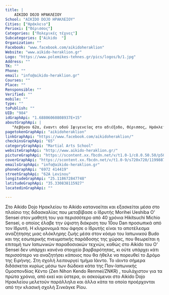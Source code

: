 ```yaml
---
title: |
    AIKIDO DOJO ΗΡΑΚΛΕΙΟΥ
School: "AIKIDO DOJO ΗΡΑΚΛΕΙΟΥ"
Cities: ["Ηράκλειο"]
Perioxi: ["Θέρισσος"]
Categories: ["Πολεμικές τέχνες"]
Subcategories: ["Aikido  "]
Organization: ""
Facebook: "www.facebook.com/aikidoheraklion"
Website: "www.aikido-heraklion.gr"
Logo: "https://www.polemikes-tehnes.gr/pics/logos/b/1.jpg"
Address: ""
TK: ""
Phone: ""
email: "info@aikido-heraklion.gr"
Courses: ""
Place: ""
Rensponsible: ""
Verified: ""
mobile: ""
type: ""
toPublish: ""
UID: "984"
idGraphApi: "1.68806060808937E+15"
aboutGraphApi: | 
   "Λεβήνου 62α, έναντι οδού Ιφιγενείας στο αδιέξοδο, Θέρισσος, Ηράκλειο, Κρήτη."
pagetokenGraphApi: "aikidoheraklion"
linkGraphApi: "https://www.facebook.com/aikidoheraklion/"
checkinsGraphApi: "65"
categoryGraphApi: "Martial Arts School"
websiteGraphApi: "http://www.aikido-heraklion.gr/"
pictureGraphApi: "https://scontent.xx.fbcdn.net/v/t1.0-1/c8.0.50.50/p50x50/11891241_1688061714755928_8486364432528636741_n.jpg?oh=f5081ae424574c7973714111a7ba7cf6&amp;oe=5B429FAE"
coverGraphApi: "https://scontent.xx.fbcdn.net/v/t1.0-9/s720x720/11998872_1696632933898806_8041547843222538576_n.jpg?oh=fadd528c41cbc10daf2dbc25ab907dd9&amp;oe=5B05FB88"
emailsGraphApi: "info@aikido-heraklion.gr"
phoneGraphApi: "6972 414419"
streetGraphApi: "62A Levinou"
longitudeGraphApi: "25.118672847748"
latitudeGraphApi: "35.330838115927"
locatedinGraphApi: ""

---
```


Στο Aikido Dojo Ηρακλείου το Aikido κατανοείται και εξασκείται μέσα στο πλαίσιο της διδασκαλίας που μεταβίβασε ο Ιδρυτής Morihei Ueshiba O&#39; Sensei στον μαθητή του για περισσότερο από 40 χρόνια Hikitsuchi Michio Sensei, ο οποίος έλαβε την ύψιστη διάκριση του 10ου Dan προσωπικά από τον Ιδρυτή. Η κληρονομιά που άφησε ο Ιδρυτής είναι το αποτέλεσμα αναζήτησης μιας ολόκληρης ζωής μέσα στον κόσμο του Ιαπωνικού Budo και της εσωτερικής πνευματικής παράδοσης της χώρας, που θεωρείται η επιτομή των Ιαπωνικών παραδοσιακών τεχνών, καθώς στο Aikido του O&#39; Sensei δεν υπάρχει κανένα στοιχείο βαρβαρότητας, κι ούτε υπάρχει κάτι περισσότερο να αναζητήσει κάποιος που θα ήθελε να πορευθεί το Δρόμο της Ειρήνης. Στη σχολή λειτουργεί τμήμα Ιάιντο. Το ιάιντο σήμερα διδάσκεται κυρίως μέσω των δώδεκα κάτα της Παν-Ιαπωνικής Ομοσπονδίας Κέντο (Zen Nihon Kendo Renmei/ZNKR) , τουλάχιστον για τα πρώτα χρόνια, από εκεί και ύστερα, οι ασκούμενοι στο Aikido Dojo Ηρακλείου μελετούν παράλληλα και άλλα κάτα τα οποία προέρχονται από την κλασική σχολή Σινκάγκε Ρίου. 

